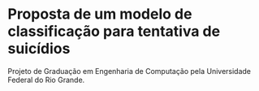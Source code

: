 # Proposta de um modelo de classificação para tentativa de suicídios
Projeto de Graduação em Engenharia de Computação pela Universidade Federal do Rio Grande.
